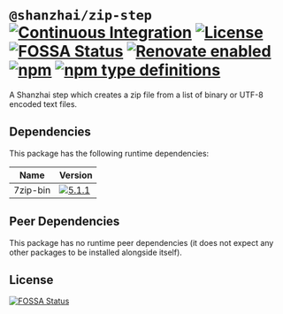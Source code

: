 # `@shanzhai/zip-step` [![Continuous Integration](https://github.com/jameswilddev/shanzhai/workflows/Continuous%20Integration/badge.svg)](https://github.com/jameswilddev/shanzhai/actions) [![License](https://img.shields.io/github/license/jameswilddev/shanzhai.svg)](https://github.com/jameswilddev/shanzhai/blob/master/license) [![FOSSA Status](https://app.fossa.io/api/projects/git%2Bgithub.com%2Fjameswilddev%2Fshanzhai.svg?type=shield)](https://app.fossa.io/projects/git%2Bgithub.com%2Fjameswilddev%2Fshanzhai?ref=badge_shield) [![Renovate enabled](https://img.shields.io/badge/renovate-enabled-brightgreen.svg)](https://renovatebot.com/) [![npm](https://img.shields.io/npm/v/@shanzhai/zip-step.svg)](https://www.npmjs.com/package/@shanzhai/zip-step) [![npm type definitions](https://img.shields.io/npm/types/@shanzhai/zip-step.svg)](https://www.npmjs.com/package/@shanzhai/zip-step)

A Shanzhai step which creates a zip file from a list of binary or UTF-8 encoded text files.

## Dependencies

This package has the following runtime dependencies:

Name     | Version                                                                                      
-------- | ---------------------------------------------------------------------------------------------
7zip-bin | [![5.1.1](https://img.shields.io/npm/v/7zip-bin.svg)](https://www.npmjs.com/package/7zip-bin)

## Peer Dependencies

This package has no runtime peer dependencies (it does not expect any other packages to be installed alongside itself).

## License

[![FOSSA Status](https://app.fossa.io/api/projects/git%2Bgithub.com%2Fjameswilddev%2Fshanzhai.svg?type=large)](https://app.fossa.io/projects/git%2Bgithub.com%2Fjameswilddev%2Fshanzhai?ref=badge_large)
